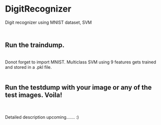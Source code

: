 # DigitRecognizer
Digit recognizer using MNIST dataset, SVM

<h2><br>Run the traindump.</h2>
 <br>
 Donot forget to import MNIST. 
 Multiclass SVM using 9 features gets trained and stored in a .pkl file.
 <br>
 <br>
<h2>Run the testdump with your image or any of the test images.
Voila!</h2>

<br>
<br>
Detailed description upcoming....... :)
